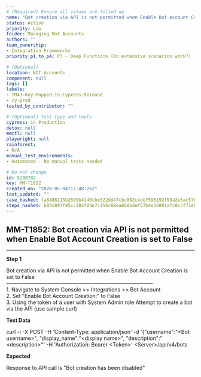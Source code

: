 ```yaml
---
# (Required) Ensure all values are filled up
name: "Bot creation via API is not permitted when Enable Bot Account Creation is set to False"
status: Active
priority: Low
folder: Managing Bot Accounts
authors: ""
team_ownership: 
- Integration Frameworks
priority_p1_to_p4: P3 - Deep Functions (Do extensive scenarios work?)

# (Optional)
location: BOT Accounts
component: null
tags: []
labels: 
- TM4J-Key-Mapped-In-Cypress-Release
- cy-prod
tested_by_contributor: ""

# (Optional) Test type and tools
cypress: in Production
detox: null
mmctl: null
playwright: null
rainforest: 
- N/A
manual_test_environments:
- Automated - No manual tests needed

# Do not change
id: 5280702
key: MM-T1852
created_on: "2020-05-04T17:48:26Z"
last_updated: ""
case_hashed: fa6488215b2599b4140cbe322dd47cbc882c4de7590192f99a2e5ac576c35dbd7aeed52dc6b68bc20f13ec21fe65f32d
steps_hashed: b93c897f85cc284f04e7c156c88ea668bdef57b4e36001afc8ccf71e0de43edd7e3e2e99ab8ffd398f8e79b8dd8ad85c
---
```


<!-- (Auto-generated) Based on frontmatter's "key" and "name" -->

## MM-T1852: Bot creation via API is not permitted when Enable Bot Account Creation is set to False

---

**Step 1**

Bot creation via API is not permitted when Enable Bot Account Creation is set to False\
————————————————————————————\
1\. Navigate to System Console >> Integrations >> Bot Account\
2\. Set "Enable Bot Account Creation:" to False\
3\. Using the token of a user with System Admin role Attempt to create a bot via the API (use sample curl)

**Test Data**

curl -i -X POST -H 'Content-Type: application/json' -d '{"username":"\<Bot username>", "display\_name":"\<display name>", "description":"\<description>"' -H 'Authorization: Bearer \<Token>' \<Server>/api/v4/bots

**Expected**

Response to API call is "Bot creation has been disabled"
